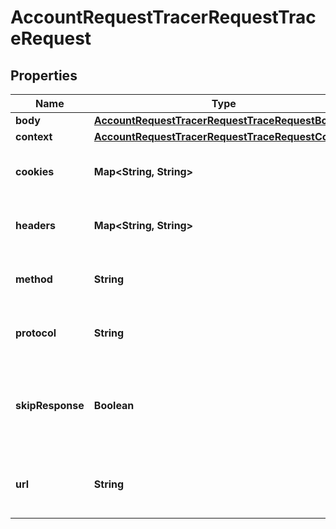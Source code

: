 

# AccountRequestTracerRequestTraceRequest


## Properties

| Name | Type | Description | Notes |
|------------ | ------------- | ------------- | -------------|
|**body** | [**AccountRequestTracerRequestTraceRequestBody**](AccountRequestTracerRequestTraceRequestBody.md) |  |  [optional] |
|**context** | [**AccountRequestTracerRequestTraceRequestContext**](AccountRequestTracerRequestTraceRequestContext.md) |  |  [optional] |
|**cookies** | **Map&lt;String, String&gt;** | Cookies added to tracing request |  [optional] |
|**headers** | **Map&lt;String, String&gt;** | Headers added to tracing request |  [optional] |
|**method** | **String** | HTTP Method of tracing request |  |
|**protocol** | **String** | HTTP Protocol of tracing request |  [optional] |
|**skipResponse** | **Boolean** | Skip sending the request to the Origin server after all rules evaluation |  [optional] |
|**url** | **String** | URL to which perform tracing request |  |



